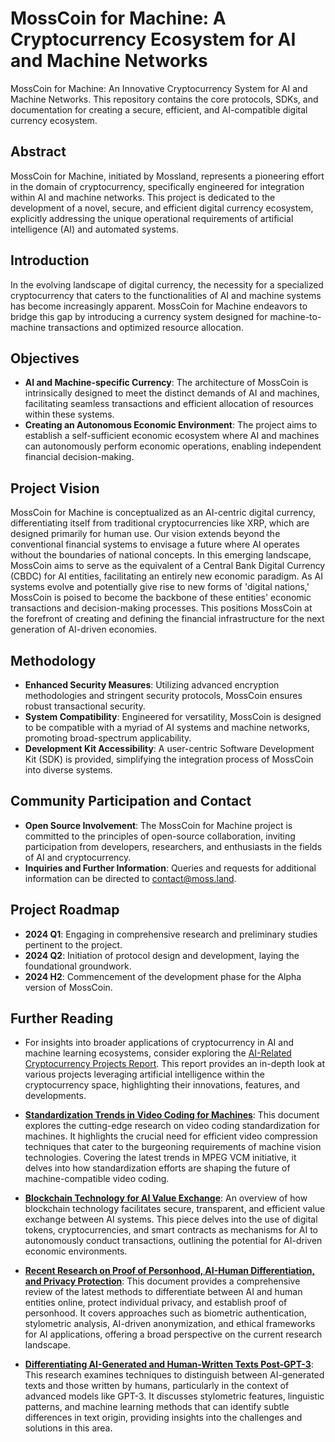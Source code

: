 # MossCoin for Machine: A Cryptocurrency Ecosystem for AI and Machine Networks
MossCoin for Machine: An Innovative Cryptocurrency System for AI and Machine Networks. This repository contains the core protocols, SDKs, and documentation for creating a secure, efficient, and AI-compatible digital currency ecosystem.

## Abstract

MossCoin for Machine, initiated by Mossland, represents a pioneering effort in the domain of cryptocurrency, specifically engineered for integration within AI and machine networks. This project is dedicated to the development of a novel, secure, and efficient digital currency ecosystem, explicitly addressing the unique operational requirements of artificial intelligence (AI) and automated systems.

## Introduction

In the evolving landscape of digital currency, the necessity for a specialized cryptocurrency that caters to the functionalities of AI and machine systems has become increasingly apparent. MossCoin for Machine endeavors to bridge this gap by introducing a currency system designed for machine-to-machine transactions and optimized resource allocation.

## Objectives

- **AI and Machine-specific Currency**: The architecture of MossCoin is intrinsically designed to meet the distinct demands of AI and machines, facilitating seamless transactions and efficient allocation of resources within these systems.
- **Creating an Autonomous Economic Environment**: The project aims to establish a self-sufficient economic ecosystem where AI and machines can autonomously perform economic operations, enabling independent financial decision-making.

## Project Vision

MossCoin for Machine is conceptualized as an AI-centric digital currency, differentiating itself from traditional cryptocurrencies like XRP, which are designed primarily for human use. Our vision extends beyond the conventional financial systems to envisage a future where AI operates without the boundaries of national concepts. In this emerging landscape, MossCoin aims to serve as the equivalent of a Central Bank Digital Currency (CBDC) for AI entities, facilitating an entirely new economic paradigm. As AI systems evolve and potentially give rise to new forms of 'digital nations,' MossCoin is poised to become the backbone of these entities' economic transactions and decision-making processes. This positions MossCoin at the forefront of creating and defining the financial infrastructure for the next generation of AI-driven economies.

## Methodology

- **Enhanced Security Measures**: Utilizing advanced encryption methodologies and stringent security protocols, MossCoin ensures robust transactional security.
- **System Compatibility**: Engineered for versatility, MossCoin is designed to be compatible with a myriad of AI systems and machine networks, promoting broad-spectrum applicability.
- **Development Kit Accessibility**: A user-centric Software Development Kit (SDK) is provided, simplifying the integration process of MossCoin into diverse systems.

## Community Participation and Contact

- **Open Source Involvement**: The MossCoin for Machine project is committed to the principles of open-source collaboration, inviting participation from developers, researchers, and enthusiasts in the fields of AI and cryptocurrency.
- **Inquiries and Further Information**: Queries and requests for additional information can be directed to [contact@moss.land](mailto:contact@moss.land).

## Project Roadmap

- **2024 Q1**: Engaging in comprehensive research and preliminary studies pertinent to the project.
- **2024 Q2**: Initiation of protocol design and development, laying the foundational groundwork.
- **2024 H2**: Commencement of the development phase for the Alpha version of MossCoin.

## Further Reading

- For insights into broader applications of cryptocurrency in AI and machine learning ecosystems, consider exploring the [AI-Related Cryptocurrency Projects Report](AI-Related_Cryptocurrency_Projects_Report.md). This report provides an in-depth look at various projects leveraging artificial intelligence within the cryptocurrency space, highlighting their innovations, features, and developments.

- **[Standardization Trends in Video Coding for Machines](Standardization_Trends_in_Video_Coding_for_Machines.md)**: This document explores the cutting-edge research on video coding standardization for machines. It highlights the crucial need for efficient video compression techniques that cater to the burgeoning requirements of machine vision technologies. Covering the latest trends in MPEG VCM initiative, it delves into how standardization efforts are shaping the future of machine-compatible video coding.

- **[Blockchain Technology for AI Value Exchange](Blockchain_Technology_for_AI_Value_Exchange.md)**: An overview of how blockchain technology facilitates secure, transparent, and efficient value exchange between AI systems. This piece delves into the use of digital tokens, cryptocurrencies, and smart contracts as mechanisms for AI to autonomously conduct transactions, outlining the potential for AI-driven economic environments.

- **[Recent Research on Proof of Personhood, AI-Human Differentiation, and Privacy Protection](Recent_Research_on_Proof_of_Personhood_AI_Human_Differentiation_and_Privacy_Protection.md)**: This document provides a comprehensive review of the latest methods to differentiate between AI and human entities online, protect individual privacy, and establish proof of personhood. It covers approaches such as biometric authentication, stylometric analysis, AI-driven anonymization, and ethical frameworks for AI applications, offering a broad perspective on the current research landscape.

- **[Differentiating AI-Generated and Human-Written Texts Post-GPT-3](Differentiating_AI_Generated_and_Human_Written_Texts_Post_GPT3.md)**: This research examines techniques to distinguish between AI-generated texts and those written by humans, particularly in the context of advanced models like GPT-3. It discusses stylometric features, linguistic patterns, and machine learning methods that can identify subtle differences in text origin, providing insights into the challenges and solutions in this area.

